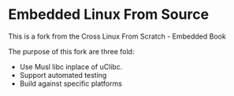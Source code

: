 Embedded Linux From Source
=============

This is a fork from the Cross Linux From Scratch - Embedded Book

The purpose of this fork are three fold:
  * Use Musl libc inplace of uClibc. 
  * Support automated testing
  * Build against specific platforms
